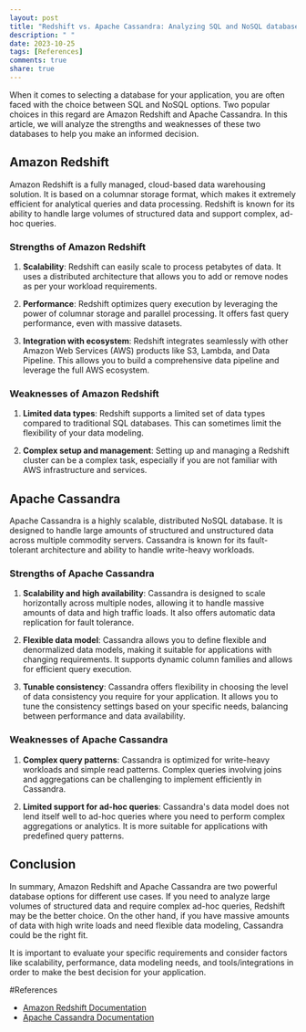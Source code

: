 ```yaml
---
layout: post
title: "Redshift vs. Apache Cassandra: Analyzing SQL and NoSQL database options."
description: " "
date: 2023-10-25
tags: [References]
comments: true
share: true
---
```


When it comes to selecting a database for your application, you are often faced with the choice between SQL and NoSQL options. Two popular choices in this regard are Amazon Redshift and Apache Cassandra. In this article, we will analyze the strengths and weaknesses of these two databases to help you make an informed decision.

## Amazon Redshift

Amazon Redshift is a fully managed, cloud-based data warehousing solution. It is based on a columnar storage format, which makes it extremely efficient for analytical queries and data processing. Redshift is known for its ability to handle large volumes of structured data and support complex, ad-hoc queries.

### Strengths of Amazon Redshift

1. **Scalability**: Redshift can easily scale to process petabytes of data. It uses a distributed architecture that allows you to add or remove nodes as per your workload requirements.

2. **Performance**: Redshift optimizes query execution by leveraging the power of columnar storage and parallel processing. It offers fast query performance, even with massive datasets.

3. **Integration with ecosystem**: Redshift integrates seamlessly with other Amazon Web Services (AWS) products like S3, Lambda, and Data Pipeline. This allows you to build a comprehensive data pipeline and leverage the full AWS ecosystem.

### Weaknesses of Amazon Redshift

1. **Limited data types**: Redshift supports a limited set of data types compared to traditional SQL databases. This can sometimes limit the flexibility of your data modeling.

2. **Complex setup and management**: Setting up and managing a Redshift cluster can be a complex task, especially if you are not familiar with AWS infrastructure and services.

## Apache Cassandra

Apache Cassandra is a highly scalable, distributed NoSQL database. It is designed to handle large amounts of structured and unstructured data across multiple commodity servers. Cassandra is known for its fault-tolerant architecture and ability to handle write-heavy workloads.

### Strengths of Apache Cassandra

1. **Scalability and high availability**: Cassandra is designed to scale horizontally across multiple nodes, allowing it to handle massive amounts of data and high traffic loads. It also offers automatic data replication for fault tolerance.

2. **Flexible data model**: Cassandra allows you to define flexible and denormalized data models, making it suitable for applications with changing requirements. It supports dynamic column families and allows for efficient query execution.

3. **Tunable consistency**: Cassandra offers flexibility in choosing the level of data consistency you require for your application. It allows you to tune the consistency settings based on your specific needs, balancing between performance and data availability.

### Weaknesses of Apache Cassandra

1. **Complex query patterns**: Cassandra is optimized for write-heavy workloads and simple read patterns. Complex queries involving joins and aggregations can be challenging to implement efficiently in Cassandra.

2. **Limited support for ad-hoc queries**: Cassandra's data model does not lend itself well to ad-hoc queries where you need to perform complex aggregations or analytics. It is more suitable for applications with predefined query patterns.

## Conclusion

In summary, Amazon Redshift and Apache Cassandra are two powerful database options for different use cases. If you need to analyze large volumes of structured data and require complex ad-hoc queries, Redshift may be the better choice. On the other hand, if you have massive amounts of data with high write loads and need flexible data modeling, Cassandra could be the right fit.

It is important to evaluate your specific requirements and consider factors like scalability, performance, data modeling needs, and tools/integrations in order to make the best decision for your application.

#References

- [Amazon Redshift Documentation](https://aws.amazon.com/redshift/)
- [Apache Cassandra Documentation](https://cassandra.apache.org/doc/latest/)